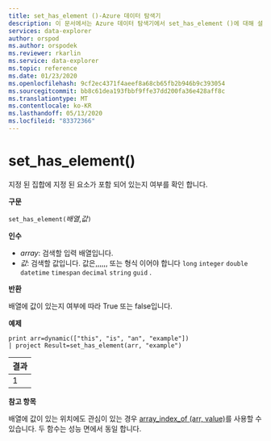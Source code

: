 ```yaml
---
title: set_has_element ()-Azure 데이터 탐색기
description: 이 문서에서는 Azure 데이터 탐색기에서 set_has_element ()에 대해 설명 합니다.
services: data-explorer
author: orspod
ms.author: orspodek
ms.reviewer: rkarlin
ms.service: data-explorer
ms.topic: reference
ms.date: 01/23/2020
ms.openlocfilehash: 9cf2ec4371f4aeef8a68cb65fb2b946b9c393054
ms.sourcegitcommit: bb8c61dea193fbbf9ffe37dd200fa36e428aff8c
ms.translationtype: MT
ms.contentlocale: ko-KR
ms.lasthandoff: 05/13/2020
ms.locfileid: "83372366"
---
```

# <a name="set_has_element"></a>set_has_element()

지정 된 집합에 지정 된 요소가 포함 되어 있는지 여부를 확인 합니다.

**구문**

`set_has_element(`*배열*,*값*`)`

**인수**

* *array*: 검색할 입력 배열입니다.
* *값*: 검색할 값입니다. 값은,,,,,, 또는 형식 이어야 합니다 `long` `integer` `double` `datetime` `timespan` `decimal` `string` `guid` .

**반환**

배열에 값이 있는지 여부에 따라 True 또는 false입니다.

**예제**

<!-- csl: https://help.kusto.windows.net:443/Samples -->
```kusto
print arr=dynamic(["this", "is", "an", "example"]) 
| project Result=set_has_element(arr, "example")
```

|결과|
|---|
|1|

**참고 항목**

배열에 값이 있는 위치에도 관심이 있는 경우 [array_index_of (arr, value)](arrayindexoffunction.md)를 사용할 수 있습니다. 두 함수는 성능 면에서 동일 합니다.
